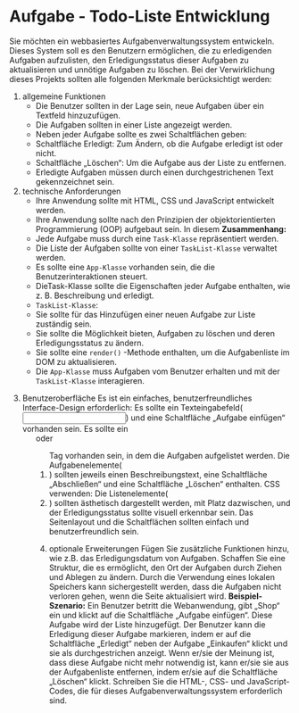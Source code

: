 # Aufgabe - Todo-Liste Entwicklung

Sie möchten ein webbasiertes Aufgabenverwaltungssystem entwickeln. Dieses System soll es den Benutzern ermöglichen, die zu erledigenden Aufgaben aufzulisten, den Erledigungsstatus dieser Aufgaben zu aktualisieren und unnötige Aufgaben zu löschen. Bei der Verwirklichung dieses Projekts sollten alle folgenden Merkmale berücksichtigt werden:

1. allgemeine Funktionen
   - Die Benutzer sollten in der Lage sein, neue Aufgaben über ein Textfeld hinzuzufügen.
   - Die Aufgaben sollten in einer Liste angezeigt werden.
   - Neben jeder Aufgabe sollte es zwei Schaltflächen geben:
   - Schaltfläche Erledigt: Zum Ändern, ob die Aufgabe erledigt ist oder nicht.
   - Schaltfläche „Löschen“: Um die Aufgabe aus der Liste zu entfernen.
   - Erledigte Aufgaben müssen durch einen durchgestrichenen Text gekennzeichnet sein.
2. technische Anforderungen
   - Ihre Anwendung sollte mit HTML, CSS und JavaScript entwickelt werden.
   - Ihre Anwendung sollte nach den Prinzipien der objektorientierten Programmierung (OOP) aufgebaut sein. In diesem
     **Zusammenhang:**
   - Jede Aufgabe muss durch eine `Task-Klasse` repräsentiert werden.
   - Die Liste der Aufgaben sollte von einer `TaskList-Klasse` verwaltet werden.
   - Es sollte eine `App-Klasse` vorhanden sein, die die Benutzerinteraktionen steuert.
   - DieTask-Klasse sollte die Eigenschaften jeder Aufgabe enthalten, wie z. B. Beschreibung und erledigt.
   - `TaskList-Klasse`:
   - Sie sollte für das Hinzufügen einer neuen Aufgabe zur Liste zuständig sein.
   - Sie sollte die Möglichkeit bieten, Aufgaben zu löschen und deren Erledigungsstatus zu ändern.
   - Sie sollte eine `render()` -Methode enthalten, um die Aufgabenliste im DOM zu aktualisieren.
   - Die `App-Klasse` muss Aufgaben vom Benutzer erhalten und mit der `TaskList-Klasse` interagieren.

3) Benutzeroberfläche
   Es ist ein einfaches, benutzerfreundliches Interface-Design erforderlich:
   Es sollte ein Texteingabefeld(<input>) und eine Schaltfläche „Aufgabe einfügen“ vorhanden sein.
   Es sollte ein <ul> oder <ol> Tag vorhanden sein, in dem die Aufgaben aufgelistet werden.
   Die Aufgabenelemente(<li>) sollten jeweils einen Beschreibungstext, eine Schaltfläche „Abschließen“ und eine Schaltfläche „Löschen“ enthalten.
   CSS verwenden:
   Die Listenelemente(<li>) sollten ästhetisch dargestellt werden, mit Platz dazwischen, und der Erledigungsstatus sollte visuell erkennbar sein.
   Das Seitenlayout und die Schaltflächen sollten einfach und benutzerfreundlich sein.

4. optionale Erweiterungen
   Fügen Sie zusätzliche Funktionen hinzu, wie z.B. das Erledigungsdatum von Aufgaben.
   Schaffen Sie eine Struktur, die es ermöglicht, den Ort der Aufgaben durch Ziehen und Ablegen zu ändern.
   Durch die Verwendung eines lokalen Speichers kann sichergestellt werden, dass die Aufgaben nicht verloren gehen, wenn die Seite aktualisiert wird.
   **Beispiel-Szenario:**
   Ein Benutzer betritt die Webanwendung, gibt „Shop“ ein und klickt auf die Schaltfläche „Aufgabe einfügen“. Diese Aufgabe wird der Liste hinzugefügt. Der Benutzer kann die Erledigung dieser Aufgabe markieren, indem er auf die Schaltfläche „Erledigt“ neben der Aufgabe „Einkaufen“ klickt und sie als durchgestrichen anzeigt. Wenn er/sie der Meinung ist, dass diese Aufgabe nicht mehr notwendig ist, kann er/sie sie aus der Aufgabenliste entfernen, indem er/sie auf die Schaltfläche „Löschen“ klickt.
   Schreiben Sie die HTML-, CSS- und JavaScript-Codes, die für dieses Aufgabenverwaltungssystem erforderlich sind.
